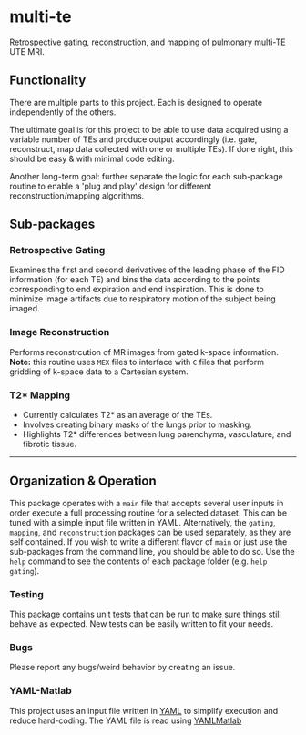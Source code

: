 # multi-te
Retrospective gating, reconstruction, and mapping of pulmonary multi-TE UTE MRI.

## Functionality
There are multiple parts to this project. Each is designed to operate independently of the others.

The ultimate goal is for this project to be able to use data acquired using a variable number of TEs and produce output accordingly (i.e. gate, reconstruct, map data collected with one or multiple TEs). If done right, this should be easy & with minimal code editing.

Another long-term goal: further separate the logic for each sub-package routine to enable a 'plug and play' design for different reconstruction/mapping algorithms.

## Sub-packages

### Retrospective Gating
Examines the first and second derivatives of the leading phase of the FID information (for each TE) and bins the data according to the points corresponding to end expiration and end inspiration. This is done to minimize image artifacts due to respiratory motion of the subject being imaged.

### Image Reconstruction
Performs reconstrcution of MR images from gated k-space information. **Note:** this routine uses `MEX` files to interface with `C` files that perform gridding of k-space data to a Cartesian system.

### T2* Mapping
* Currently calculates T2* as an average of the TEs.
* Involves creating binary masks of the lungs prior to masking.
* Highlights T2* differences between lung parenchyma, vasculature, and fibrotic tissue.

---

## Organization & Operation
This package operates with a `main` file that accepts several user inputs in order execute a full processing routine for a selected dataset. This can be tuned with a simple input file written in YAML. Alternatively, the `gating`, `mapping`, and `reconstruction` packages can be used separately, as they are self contained. If you wish to write a different flavor of `main` or just use the sub-packages from the command line, you should be able to do so. Use the `help` command to see the contents of each package folder (e.g. `help gating`).

### Testing
This package contains unit tests that can be run to make sure things still behave as expected. New tests can be easily written to fit your needs.

### Bugs
Please report any bugs/weird behavior by creating an issue.

### YAML-Matlab
This project uses an input file written in [YAML](http://yaml.org/) to simplify execution and reduce hard-coding. The YAML file is read using [YAMLMatlab](https://code.google.com/archive/p/yamlmatlab/)
